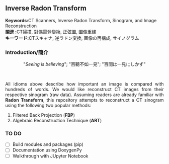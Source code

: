 ## Inverse Radon Transform ##

<b>Keywords:</b>CT Scanners, Inverse Radon Transform, Sinogram, and Image Reconstruction <br />
<b>關進     :</b>CT掃描, 對偶雷登變換, 正弦圖, 圖像重建 <br />
<b>キーワード:</b>CTスキャナ, 逆ラドン変換, 画像の再構成, サイノグラム <br />


### Introduction/簡介 ###
<p align="center">"<i>Seeing is believing</i>"; "百聽不如一見"</center>; "百聞は一見にしかず"</p> <br />

<p align="justify">All idioms above describe how important an image is compared with hundreds of words. We would like reconstruct CT images from their respective sinogram (raw data). Assuming readers are already familiar with <b>Radon Transform</b>, this repository attempts to reconstruct a CT sinogram using the following two popular methods:</p>

<ol>
  <li /> Filtered Back Projection (<b>FBP</b>) </li>
  <li /> Algebraic Reconstruction Technique (<b>ART</b>) </li>
</ol>

### TO DO ###
- [ ] Build modules and packages (pip)
- [ ] Documentation using DoxygenPy
- [ ] Walkthrough with JUpyter Notebook
